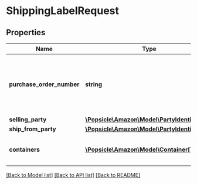 # ShippingLabelRequest

## Properties
Name | Type | Description | Notes
------------ | ------------- | ------------- | -------------
**purchase_order_number** | **string** | Purchase order number of the order for which to create a shipping label. | 
**selling_party** | [**\Popsicle\Amazon\Model\PartyIdentification**](PartyIdentification.md) |  | 
**ship_from_party** | [**\Popsicle\Amazon\Model\PartyIdentification**](PartyIdentification.md) |  | 
**containers** | [**\Popsicle\Amazon\Model\Container[]**](Container.md) | A list of the packages in this shipment. | [optional] 

[[Back to Model list]](../../README.md#documentation-for-models) [[Back to API list]](../../README.md#documentation-for-api-endpoints) [[Back to README]](../../README.md)

